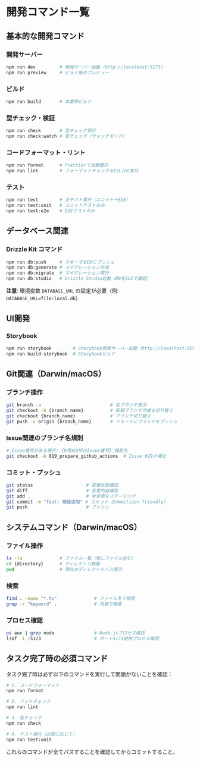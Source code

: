 # 開発コマンド一覧

## 基本的な開発コマンド

### 開発サーバー

```bash
npm run dev         # 開発サーバー起動（http://localhost:5173）
npm run preview     # ビルド後のプレビュー
```

### ビルド

```bash
npm run build       # 本番用ビルド
```

### 型チェック・検証

```bash
npm run check       # 型チェック実行
npm run check:watch # 型チェック（ウォッチモード）
```

### コードフォーマット・リント

```bash
npm run format      # Prettierで自動整形
npm run lint        # フォーマットチェック＆ESLint実行
```

### テスト

```bash
npm run test        # 全テスト実行（ユニット＋E2E）
npm run test:unit   # ユニットテストのみ
npm run test:e2e    # E2Eテストのみ
```

## データベース関連

### Drizzle Kit コマンド

```bash
npm run db:push     # スキーマをDBにプッシュ
npm run db:generate # マイグレーション生成
npm run db:migrate  # マイグレーション実行
npm run db:studio   # Drizzle Studio起動（DBをGUIで確認）
```

**注意**: 環境変数 `DATABASE_URL` の設定が必要（例: `DATABASE_URL=file:local.db`）

## UI開発

### Storybook

```bash
npm run storybook        # Storybook開発サーバー起動（http://localhost:6006）
npm run build-storybook  # Storybookビルド
```

## Git関連（Darwin/macOS）

### ブランチ操作

```bash
git branch -a                          # 全ブランチ表示
git checkout -b {branch_name}          # 新規ブランチ作成＆切り替え
git checkout {branch_name}             # ブランチ切り替え
git push -u origin {branch_name}       # リモートにブランチをプッシュ
```

### Issue関連のブランチ名規則

```bash
# Issue番号がある場合: {0埋め3桁のIssue番号}_機能名
git checkout -b 019_prepare_github_actions  # Issue #19の場合
```

### コミット・プッシュ

```bash
git status                    # 変更状態確認
git diff                      # 変更内容確認
git add .                     # 全変更をステージング
git commit -m "feat: 機能追加" # コミット（Commitizen friendly）
git push                      # プッシュ
```

## システムコマンド（Darwin/macOS）

### ファイル操作

```bash
ls -la              # ファイル一覧（隠しファイル含む）
cd {directory}      # ディレクトリ移動
pwd                 # 現在のディレクトリパス表示
```

### 検索

```bash
find . -name "*.ts"              # ファイル名で検索
grep -r "keyword" .              # 内容で検索
```

### プロセス確認

```bash
ps aux | grep node               # Node.jsプロセス確認
lsof -i :5173                    # ポート5173使用プロセス確認
```

## タスク完了時の必須コマンド

タスク完了時は必ず以下のコマンドを実行して問題がないことを確認：

```bash
# 1. コードフォーマット
npm run format

# 2. リントチェック
npm run lint

# 3. 型チェック
npm run check

# 4. テスト実行（必要に応じて）
npm run test:unit
```

これらのコマンドが全てパスすることを確認してからコミットすること。
